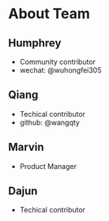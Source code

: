 # About Team
## Humphrey
* Community contributor
* wechat: @wuhongfei305

## Qiang 
* Techical contributor
* github: @wangqty

## Marvin
* Product Manager

## Dajun
* Techical contributor

